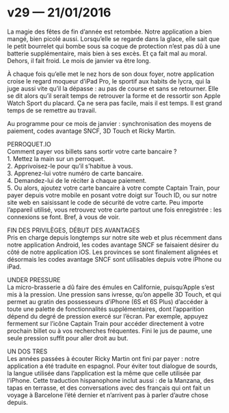 # v29 — 21/01/2016

La magie des fêtes de fin d’année est retombée. Notre application a bien mangé, bien picolé aussi. Lorsqu’elle se regarde dans la glace, elle sait que le petit bourrelet qui bombe sous sa coque de protection n’est pas dû à une batterie supplémentaire, mais bien à ses excès. Et ça fait mal au moral. Dehors, il fait froid. Le mois de janvier va être long.

À chaque fois qu’elle met le nez hors de son doux foyer, notre application croise le regard moqueur d’iPad Pro, le sportif aux habits de lycra, qui la juge aussi vite qu’il la dépasse&nbsp;: au pas de course et sans se retourner. Elle se dit alors qu’il serait temps de retrouver la forme et de ressortir son Apple Watch Sport du placard. Ça ne sera pas facile, mais il est temps. Il est grand temps de se remettre au travail.

Au programme pour ce mois de janvier&nbsp;: synchronisation des moyens de paiement, codes avantage SNCF, 3D Touch et Ricky Martin.

PERROQUET.IO<br />
Comment payer vos billets sans sortir votre carte bancaire&nbsp;?<br />
1.&nbsp;Mettez la main sur un perroquet.<br />
2.&nbsp;Apprivoisez-le pour qu’il s’habitue à vous.<br />
3.&nbsp;Apprenez-lui votre numéro de carte bancaire.<br />
4.&nbsp;Demandez-lui de le réciter à chaque paiement.<br />
5.&nbsp;Ou alors, ajoutez votre carte bancaire à votre compte Captain Train, pour payer depuis votre mobile en posant votre doigt sur Touch ID, ou sur notre site web en saisissant le code de sécurité de votre carte. Peu importe l’appareil utilisé, vous retrouvez votre carte partout une fois enregistrée&nbsp;: les connexions se font. Bref, à vous de voir.

FIN DES PRIVILÈGES, DÉBUT DES AVANTAGES<br />
Pris en charge depuis longtemps sur notre site web et plus récemment dans notre application Android, les codes avantage SNCF se faisaient désirer du côté de notre application iOS. Les provinces se sont finalement alignées et désormais les codes avantage SNCF sont utilisables depuis votre iPhone ou iPad.

UNDER PRESSURE<br />
La micro-brasserie a dû faire des émules en Californie, puisqu’Apple s’est mis à la pression. Une pression sans ivresse, qu’on appelle 3D Touch, et qui permet au gratin des possesseurs d’iPhone (6S et 6S Plus) d’accéder à toute une palette de fonctionnalités supplémentaires, dont l’apparition dépend du degré de pression exercé sur l’écran. Par exemple, appuyez fermement sur l’icône Captain Train pour accéder directement à votre prochain billet ou à vos recherches fréquentes. Fini le jus de paume, une seule pression suffit pour aller droit au but.

UN DOS TRES<br />
Les années passées à écouter Ricky Martin ont fini par payer&nbsp;: notre application a été traduite en espagnol. Pour éviter tout dialogue de sourds, la langue utilisée dans l’application est la même que celle utilisée par l’iPhone. Cette traduction hispanophone inclut aussi&nbsp;: de la Manzana, des tapas en terrasse, et des conversations avec des français qui ont fait un voyage à Barcelone l’été dernier et n’arrivent pas à parler d’autre chose depuis.
